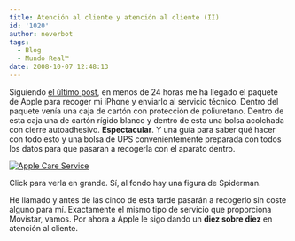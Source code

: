 ```yaml
---
title: Atención al cliente y atención al cliente (II)
id: '1020'
author: neverbot
tags:
  - Blog
  - Mundo Real™
date: 2008-10-07 12:48:13
---
```


Siguiendo [el último post](https://www.neverbot.com/atencion-al-cliente-y-atencion-al-cliente/), en menos de 24 horas me ha llegado el paquete de Apple para recoger mi iPhone y enviarlo al servicio técnico. Dentro del paquete venía una caja de cartón con protección de poliuretano. Dentro de esta caja una de cartón rígido blanco y dentro de esta una bolsa acolchada con cierre autoadhesivo. **Espectacular**. Y una guía para saber qué hacer con todo esto y una bolsa de UPS convenientemente preparada con todos los datos para que pasaran a recogerla con el aparato dentro. 

[![Apple Care Service](./apple-care-service-300x225.jpg "Apple Care Service")](./apple-care-service.jpg)

Click para verla en grande. Sí, al fondo hay una figura de Spiderman.

He llamado y antes de las cinco de esta tarde pasarán a recogerlo sin coste alguno para mí. Exactamente el mismo tipo de servicio que proporciona Movistar, vamos. Por ahora a Apple le sigo dando un **diez sobre diez** en atención al cliente.